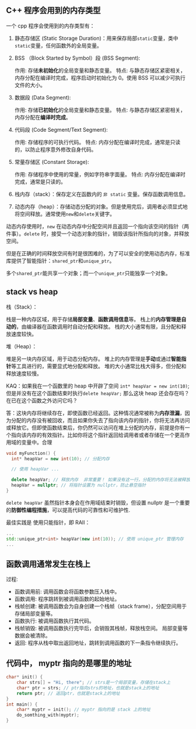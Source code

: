 
## C++ 程序会用到的内存类型

一个 cpp 程序会使用到的内存类型有：

1. 静态存储区 (Static Storage Duration)：用来保存局部`static`变量，类中`static`变量，任何函数外的全局变量。

2. BSS （Block Started by Symbol）段 (BSS Segment):

    作用: 存储**未初始化**的全局变量和静态变量。
    特点: 与静态存储区紧密相关，内存分配在编译时完成，程序启动时初始化为 0。使用 BSS 可以减少可执行文件的大小。

3. 数据段 (Data Segment):

    作用: 存储**已初始化**的全局变量和静态变量。
    特点: 与静态存储区紧密相关，内存分配在**编译时完成**。

4. 代码段 (Code Segment/Text Segment):

    作用: 存储程序的可执行代码。
    特点: 内存分配在编译时完成，通常是只读的，以防止程序意外修改自身代码。

5. 常量存储区 (Constant Storage):

    作用: 存储程序中使用的常量，例如字符串字面量。
    特点: 内存分配在编译时完成，通常是只读的。

6. 栈内存（stack）：保存定义在函数内的 `非 static` 变量。保存函数调用信息。
7. 动态内存（heap）：存储动态分配的对象。但是使用完后，调用者必须显式地将空间释放。通常使用`new`和`delete`关键字。

动态内存使用时，`new` 在动态内存中分配空间并且返回一个指向该空间的指针（两件事）。`delete` 时，接受一个动态对象的指针，销毁该指针所指向的对象，并释放空间。

但是在正确的时间释放空间有时是很困难的，为了可以安全的使用动态内存，标准库提供了智能指针：`shared_ptr`和`unique_ptr`。

多个`shared_ptr`能共享一个对象；而一个`unique_ptr`只能独享一个对象。


## stack vs heap

栈（Stack）：

栈是一种内存区域，用于存储**局部变量**、**函数调用信息**等。
栈上的**内存管理是自动的**，由编译器在函数调用时自动分配和释放。
栈的大小通常有限，且分配和释放速度较快。

堆（Heap）：

堆是另一块内存区域，用于动态分配内存。
堆上的内存管理是**手动**或通过**智能指针**等工具进行的，需要显式地分配和释放。
堆的大小通常比栈大得多，但分配和释放速度较慢。

KAQ：如果我在一个函数里的 heap 中开辟了空间 `int* heapVar = new int(10)`; 但是并没有在这个函数结束时执行`delete heapVar;` 那么这块 heap 还会存在吗？在已在这个函数之外访问它吗？

答：这块内存将继续存在，即使函数已经返回。这种情况通常被称为**内存泄漏**，因为分配的内存没有被回收，而且如果你失去了指向该内存的指针，你将无法再访问或释放它。但即使函数结束后，你仍然可以访问在堆上分配的内存，前提是你有一个指向该内存的有效指针。比如你将这个指针返回给调用者或者存储在一个更高作用域的变量中。合理

~~~cpp
void myFunction() {
  int* heapVar = new int(10); // 分配内存

  // 使用 heapVar ...

  delete heapVar; // 释放内存  非常重要！ 如果没有这一行，分配的内存将无法被释放，导致内存泄漏。
  heapVar = nullptr; // 将指针设置为 nullptr，防止悬空指针
}
~~~

`delete heapVar` 虽然指针本身会在作用域结束时销毁，但设置 nullptr 是一个重要的**防御性编程措施**，可以提高代码的可靠性和可维护性.

最佳实践是 使用只能指针，即 RAII：

~~~cpp
...
std::unique_ptr<int> heapVar(new int(10)); // 使用 unique_ptr 管理内存
...
~~~


## 函数调用通常发生在栈上

过程:

- 函数调用前: 调用函数会将函数参数压入栈中。
- 函数调用: 程序跳转到被调用函数的起始地址。
- 栈帧创建: 被调用函数会为自身创建一个栈帧（stack frame），分配空间用于存储局部变量等。
- 函数执行: 被调用函数执行其代码。
- 栈帧销毁: 被调用函数执行完毕后，会销毁其栈帧，释放栈空间。 局部变量等数据会被清除。
- 返回: 程序从栈中取出返回地址，跳转到调用函数的下一条指令继续执行。

## 代码中， myptr 指向的是哪里的地址

~~~cpp
char* init() {
    char strs[] = "Hi, there"; // strs是一个局部变量，存储在stack上
    char* ptr = strs; // ptr指向strs的地址，也就是stack上的地址
    return ptr; // 返回ptr，也就是stack上的地址
}
int main() {
    char* myptr = init(); // myptr 指向的是 stack 上的地址
    do_somthing_with(myptr);
}
~~~

